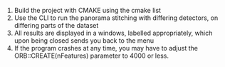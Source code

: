 1. Build the project with CMAKE using the cmake list
2. Use the CLI to run the panorama stitching with differing detectors, on differing parts of the dataset
3. All results are displayed in a windows, labelled appropriately, which upon being closed sends you back to the menu
4. If the program crashes at any time, you may have to adjust the ORB::CREATE(nFeatures) parameter to 4000 or less. 
